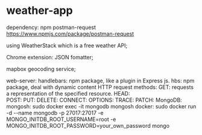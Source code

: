 # weather-app
dependency: npm postman-request
https://www.npmjs.com/package/postman-request

using WeatherStack which is a free weather API;

Chrome extension: JSON fomatter;

mapbox geocoding service;

web-server:
    handlebars: npm package, like a plugin in Express js.
    hbs: npm package, deal with dynamic content
    HTTP request methods:
        GET: requests a representation of the specified resource.
        HEAD:  
        POST:
        PUT:
        DELETE:
        CONNECT:
        OPTIONS:
        TRACE:
        PATCH:
MongoDB:
    mongosh: sudo docker exec -it mongodb mongosh
    docker: sudo docker run -d --name mongodb -p 27017:27017 -e MONGO_INITDB_ROOT_USERNAME=root -e MONGO_INITDB_ROOT_PASSWORD=your_own_password mongo 